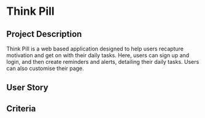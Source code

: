 # Think Pill

## Project Description
Think Pill is a web based application designed to help users recapture motivation and get on with their daily tasks. Here, users can sign up and login, and then create reminders and alerts, detailing their daily tasks. Users can also customise their page.

## User Story


## Criteria 
